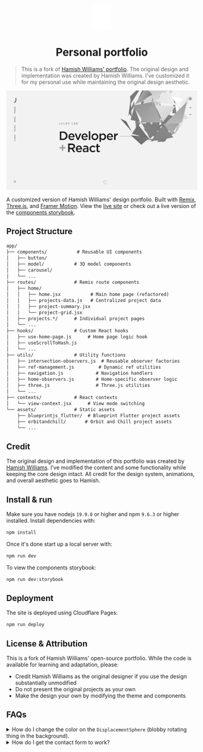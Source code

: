 <p align="center">
  <img src="/public/favicon.svg" width="50" alt="Logo" style="filter: brightness(0) invert(1);" />
</p>
<h1 align="center">Personal portfolio</h1>

> This is a fork of [Hamish Williams' portfolio](https://github.com/HamishMW/portfolio). The original design and implementation was created by Hamish Williams. I've customized it for my personal use while maintaining the original design aesthetic.

[![Site preview](/public/site-preview.png)](https://julesmeister.pages.dev)

A customized version of Hamish Williams' design portfolio. Built with [Remix](https://remix.run/), [Three.js](https://threejs.org/), and [Framer Motion](https://www.framer.com/motion/). View the [live site](https://julesmeister.pages.dev) or check out a live version of the [components storybook](https://storybook.hamishw.com).

## Project Structure

```
app/
├── components/           # Reusable UI components
│   ├── button/
│   ├── model/           # 3D model components
│   ├── carousel/
│   └── ...
├── routes/              # Remix route components
│   ├── home/
│   │   ├── home.jsx           # Main home page (refactored)
│   │   ├── projects-data.js   # Centralized project data
│   │   ├── project-summary.jsx
│   │   └── project-grid.jsx
│   ├── projects.*/      # Individual project pages
│   └── ...
├── hooks/               # Custom React hooks
│   ├── use-home-page.js      # Home page logic hook
│   ├── useScrollToHash.js
│   └── ...
├── utils/               # Utility functions
│   ├── intersection-observers.js  # Reusable observer factories
│   ├── ref-management.js         # Dynamic ref utilities
│   ├── navigation.js            # Navigation handlers
│   ├── home-observers.js        # Home-specific observer logic
│   ├── three.js                 # Three.js utilities
│   └── ...
├── contexts/            # React contexts
│   └── view-context.jsx      # View mode switching
└── assets/              # Static assets
    ├── blueprintjs_flutter/  # Blueprint Flutter project assets
    ├── orbitandchill/       # Orbit and Chill project assets
    └── ...
```

## Credit

The original design and implementation of this portfolio was created by [Hamish Williams](https://github.com/HamishMW). I've modified the content and some functionality while keeping the core design intact. All credit for the design system, animations, and overall aesthetic goes to Hamish.

## Install & run

Make sure you have nodejs `19.9.0` or higher and npm `9.6.3` or higher installed. Install dependencies with:

```bash
npm install
```

Once it's done start up a local server with:

```bash
npm run dev
```

To view the components storybook:

```bash
npm run dev:storybook
```

## Deployment

The site is deployed using Cloudflare Pages:

```bash
npm run deploy
```

## License & Attribution

This is a fork of Hamish Williams' open-source portfolio. While the code is available for learning and adaptation, please:
- Credit Hamish Williams as the original designer if you use the design substantially unmodified
- Do not present the original projects as your own
- Make the design your own by modifying the theme and components

## FAQs

<details>
  <summary>How do I change the color on the <code>DisplacementSphere</code> (blobby rotating thing in the background).</summary>
  
  You'll need to edit the fragment shader. [Check out this issue for more details](https://github.com/HamishMW/portfolio/issues/19#issuecomment-870996615).
</details>

<details>
  <summary>How do I get the contact form to work?</summary>
  
  To get the contact form working create an AWS account and set up SES (Simple Email service). Then plug in your details into `.dev.vars.example` and rename it to `.dev.vars`. You'll also need to add these as enviroment variables in the Cloudflare dashboard for it to work in production. Or if you don't mind sending through gmail use [nodemailer](https://nodemailer.com/) instead.
</details>
